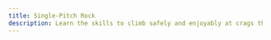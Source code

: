 ```yaml
---
title: Single-Pitch Rock
description: Learn the skills to climb safely and enjoyably at crags the world over.
---
```

